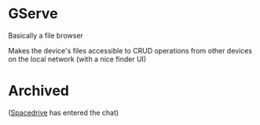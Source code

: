 # GServe

Basically a file browser

Makes the device's files accessible to CRUD operations from other devices on the local network (with a nice finder UI)

# Archived
([Spacedrive](https://spacedrive.com) has entered the chat)
